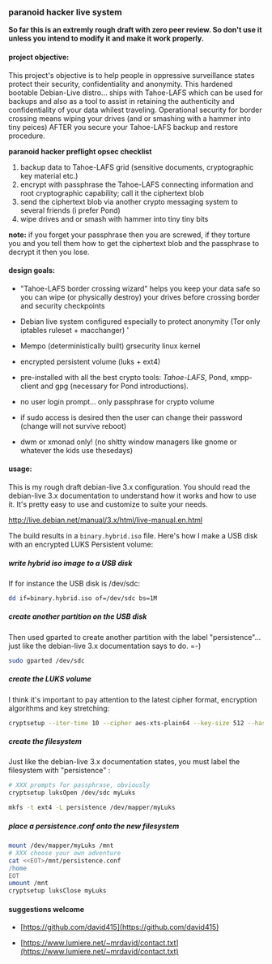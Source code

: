 

### paranoid hacker live system

**So far this is an extremly rough draft with zero peer review. So don't use it unless you intend to modify it and make it work properly.**



#### project objective:

This project's objective is to help people in oppressive surveillance states protect their security, confidentiality and anonymity.
This hardened bootable Debian-Live distro... ships with Tahoe-LAFS which can be used for backups and also as a tool
to assist in retaining the authenticity and confidentiality of your data whilest traveling. Operational security for border crossing
means wiping your drives (and or smashing with a hammer into tiny peices) AFTER you secure your Tahoe-LAFS backup and restore procedure.

**paranoid hacker preflight opsec checklist**

1. backup data to Tahoe-LAFS grid (sensitive documents, cryptographic key material etc.)
2. encrypt with passphrase the Tahoe-LAFS connecting information and root cryptographic capability; call it the ciphertext blob
3. send the ciphertext blob via another crypto messaging system to several friends (i prefer Pond)
4. wipe drives and or smash with hammer into tiny tiny bits

**note:** if you forget your passphrase then you are screwed, if they torture you and you tell them how to get the ciphertext blob and the passphrase to decrypt it then you lose.



#### design goals:

- "Tahoe-LAFS border crossing wizard" helps you keep your data safe so you can wipe (or physically destroy) your drives before crossing border and security checkpoints

- Debian live system configured especially to protect anonymity (Tor only iptables ruleset + macchanger)
'
- Mempo (deterministically built) grsecurity linux kernel

- encrypted persistent volume (luks + ext4)

- pre-installed with all the best crypto tools: *Tahoe-LAFS*, Pond, xmpp-client and gpg (necessary for Pond introductions).

- no user login prompt... only passphrase for crypto volume

- if sudo access is desired then the user can change their password (change will not survive reboot)

- dwm or xmonad only! (no shitty window managers like gnome or whatever the kids use thesedays)


#### usage:

This is my rough draft debian-live 3.x configuration.
You should read the debian-live 3.x documentation to understand how it works and how to use it.
It's pretty easy to use and customize to suite your needs.

http://live.debian.net/manual/3.x/html/live-manual.en.html

The build results in a `binary.hybrid.iso` file. Here's how I make a USB disk with an encrypted LUKS Persistent volume:


##### write hybrid iso image to a USB disk

If for instance the USB disk is /dev/sdc:
```bash
dd if=binary.hybrid.iso of=/dev/sdc bs=1M
```

##### create another partition on the USB disk

Then used gparted to create another partition with the label "persistence"...
just like the debian-live 3.x documentation says to do. =-)

```bash
sudo gparted /dev/sdc
```


##### create the LUKS volume

I think it's important to pay attention to the latest cipher format, encryption algorithms and key stretching:

```bash
cryptsetup --iter-time 10 --cipher aes-xts-plain64 --key-size 512 --hash sha512 luksFormat /dev/sdc
```


##### create the filesystem

Just like the debian-live 3.x documentation states, you must label
the filesystem with "persistence" :

```bash
# XXX prompts for passphrase, obviously
cryptsetup luksOpen /dev/sdc myLuks

mkfs -t ext4 -L persistence /dev/mapper/myLuks
```


##### place a persistence.conf onto the new filesystem

```bash
mount /dev/mapper/myLuks /mnt
# XXX choose your own adventure
cat <<EOT>/mnt/persistence.conf
/home
EOT
umount /mnt
cryptsetup luksClose myLuks
```


#### suggestions welcome

* [https://github.com/david415](https://github.com/david415)

* [https://www.lumiere.net/~mrdavid/contact.txt](https://www.lumiere.net/~mrdavid/contact.txt)

